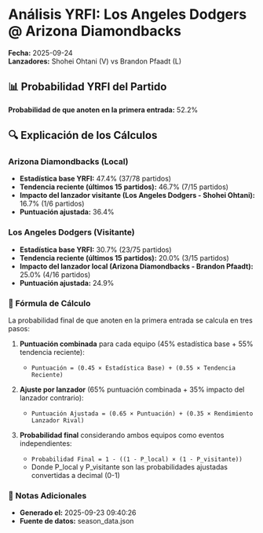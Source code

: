 # Análisis YRFI: Los Angeles Dodgers @ Arizona Diamondbacks

**Fecha:** 2025-09-24  
**Lanzadores:** Shohei Ohtani (V) vs Brandon Pfaadt (L)

## 📊 Probabilidad YRFI del Partido

**Probabilidad de que anoten en la primera entrada:** 52.2%

## 🔍 Explicación de los Cálculos

### Arizona Diamondbacks (Local)
- **Estadística base YRFI:** 47.4% (37/78 partidos)
- **Tendencia reciente (últimos 15 partidos):** 46.7% (7/15 partidos)
- **Impacto del lanzador visitante (Los Angeles Dodgers - Shohei Ohtani):** 16.7% (1/6 partidos)
- **Puntuación ajustada:** 36.4%

### Los Angeles Dodgers (Visitante)
- **Estadística base YRFI:** 30.7% (23/75 partidos)
- **Tendencia reciente (últimos 15 partidos):** 20.0% (3/15 partidos)
- **Impacto del lanzador local (Arizona Diamondbacks - Brandon Pfaadt):** 25.0% (4/16 partidos)
- **Puntuación ajustada:** 24.9%

### 📝 Fórmula de Cálculo

La probabilidad final de que anoten en la primera entrada se calcula en tres pasos:

1. **Puntuación combinada** para cada equipo (45% estadística base + 55% tendencia reciente):
   - `Puntuación = (0.45 × Estadística Base) + (0.55 × Tendencia Reciente)`

2. **Ajuste por lanzador** (65% puntuación combinada + 35% impacto del lanzador contrario):
   - `Puntuación Ajustada = (0.65 × Puntuación) + (0.35 × Rendimiento Lanzador Rival)`

3. **Probabilidad final** considerando ambos equipos como eventos independientes:
   - `Probabilidad Final = 1 - ((1 - P_local) × (1 - P_visitante))`
   - Donde P_local y P_visitante son las probabilidades ajustadas convertidas a decimal (0-1)

### 📌 Notas Adicionales

- **Generado el:** 2025-09-23 09:40:26
- **Fuente de datos:** season_data.json
